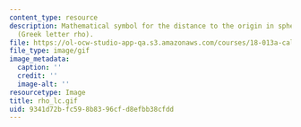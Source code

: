 ```yaml
---
content_type: resource
description: Mathematical symbol for the distance to the origin in spherical coordinates
  (Greek letter rho).
file: https://ol-ocw-studio-app-qa.s3.amazonaws.com/courses/18-013a-calculus-with-applications-spring-2005/9341d72bfc598b8396cfd8efbb38cfdd_rho_lc.gif
file_type: image/gif
image_metadata:
  caption: ''
  credit: ''
  image-alt: ''
resourcetype: Image
title: rho_lc.gif
uid: 9341d72b-fc59-8b83-96cf-d8efbb38cfdd
---
```

